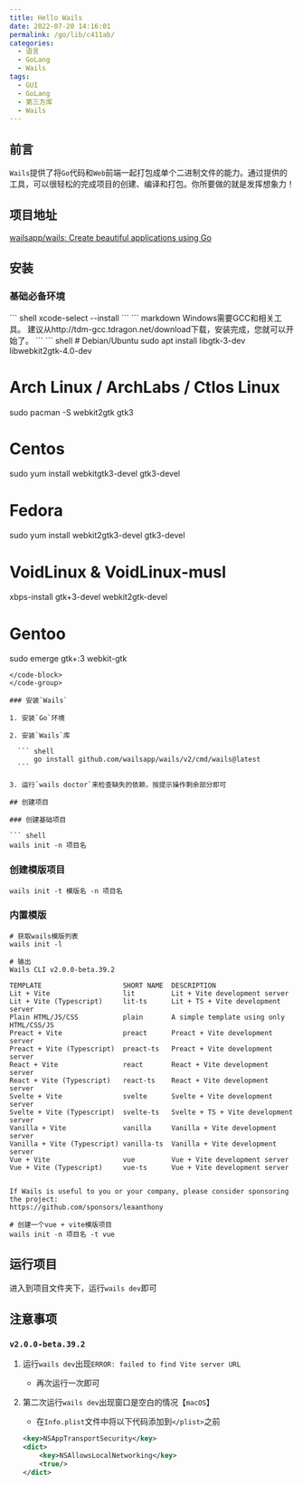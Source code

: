 ```yaml
---
title: Hello Wails
date: 2022-07-20 14:16:01
permalink: /go/lib/c411ab/
categories:
  - 语言
  - GoLang
  - Wails
tags:
  - GUI
  - GoLang
  - 第三方库
  - Wails
---
```


## 前言 

`Wails`提供了将`Go`代码和`Web`前端一起打包成单个二进制文件的能力。通过提供的工具，可以很轻松的完成项目的创建、编译和打包。你所要做的就是发挥想象力！

<!-- more -->

## 项目地址

[wailsapp/wails: Create beautiful applications using Go](https://github.com/wailsapp/wails)

## 安装

### 基础必备环境

<code-group>
  <code-block title="macOS" active>
  ``` shell
  xcode-select --install
  ```
  </code-block>

  <code-block title="Windows">
  ``` markdown
  Windows需要GCC和相关工具。 建议从http://tdm-gcc.tdragon.net/download下载，安装完成，您就可以开始了。
  ```
  </code-block>

  <code-block title="Linux">
  ``` shell
  # Debian/Ubuntu
  sudo apt install libgtk-3-dev libwebkit2gtk-4.0-dev

  # Arch Linux / ArchLabs / Ctlos Linux
  sudo pacman -S webkit2gtk gtk3

  # Centos
  sudo yum install webkitgtk3-devel gtk3-devel

  # Fedora
  sudo yum install webkit2gtk3-devel gtk3-devel

  # VoidLinux & VoidLinux-musl
  xbps-install gtk+3-devel webkit2gtk-devel

  # Gentoo
  sudo emerge gtk+:3 webkit-gtk
  ```
  </code-block>
</code-group>

### 安装`Wails`

1. 安装`Go`环境

2. 安装`Wails`库

    ``` shell
        go install github.com/wailsapp/wails/v2/cmd/wails@latest
    ```

3. 运行`wails doctor`来检查缺失的依赖，按提示操作剩余部分即可

## 创建项目

### 创建基础项目

``` shell
wails init -n 项目名
```

### 创建模版项目

``` shell
wails init -t 模版名 -n 项目名
```

### 内置模版

``` shell
# 获取wails模版列表
wails init -l

# 输出
Wails CLI v2.0.0-beta.39.2

TEMPLATE                   	SHORT NAME	DESCRIPTION
Lit + Vite                 	lit       	Lit + Vite development server
Lit + Vite (Typescript)    	lit-ts    	Lit + TS + Vite development server
Plain HTML/JS/CSS          	plain     	A simple template using only HTML/CSS/JS
Preact + Vite              	preact    	Preact + Vite development server
Preact + Vite (Typescript) 	preact-ts 	Preact + Vite development server
React + Vite               	react     	React + Vite development server
React + Vite (Typescript)  	react-ts  	React + Vite development server
Svelte + Vite              	svelte    	Svelte + Vite development server
Svelte + Vite (Typescript) 	svelte-ts 	Svelte + TS + Vite development server
Vanilla + Vite             	vanilla   	Vanilla + Vite development server
Vanilla + Vite (Typescript)	vanilla-ts	Vanilla + Vite development server
Vue + Vite                 	vue       	Vue + Vite development server
Vue + Vite (Typescript)    	vue-ts    	Vue + Vite development server


If Wails is useful to you or your company, please consider sponsoring the project:
https://github.com/sponsors/leaanthony
```

``` shell
# 创建一个vue + vite模版项目
wails init -n 项目名 -t vue
```

## 运行项目

进入到项目文件夹下，运行`wails dev`即可

## 注意事项

### `v2.0.0-beta.39.2`

1. 运行`wails dev`出现`ERROR: failed to find Vite server URL`

    - 再次运行一次即可

2. 第二次运行`wails dev`出现窗口是空白的情况【`macOS`】

    - 在`Info.plist`文件中将以下代码添加到`</plist>`之前

    ``` xml
    <key>NSAppTransportSecurity</key>
    <dict>
        <key>NSAllowsLocalNetworking</key>
        <true/>
    </dict>
    ```


